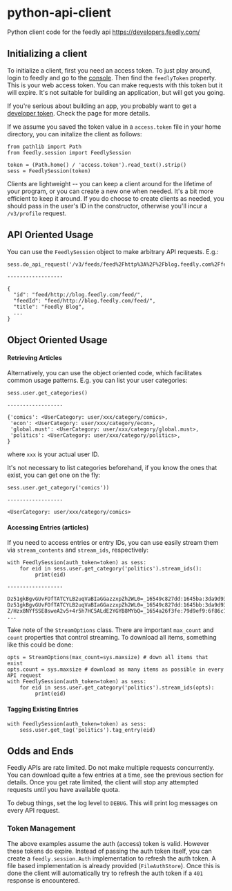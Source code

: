 # python-api-client
Python client code for the feedly api https://developers.feedly.com/

## Initializing a client
To initialize a client, first you need an access token. To just play around,
login to feedly and go to the [console](http://feedly.com/i/console). Then find 
the `feedlyToken` property. This is your web access token. You can make requests
with this token but it will expire. It's not suitable for building an application,
but will get you going.
 
If you're serious about building an app, you probably want to get a
 [developer token](https://developers.feedly.com/v3/developer/). Check the page for more details.

If we assume you saved the token value in a `access.token` file in your home directory, you can
initalize the client as follows:

```
from pathlib import Path
from feedly.session import FeedlySession

token = (Path.home() / 'access.token').read_text().strip()
sess = FeedlySession(token)
```
Clients are lightweight -- you can keep a client around for the lifetime of your program,
or you can create a new one when needed. It's a bit more efficient to keep it around. If you
do choose to create clients as needed, you should pass in the user's ID in the constructor, 
otherwise you'll incur a `/v3/profile` request. 

## API Oriented Usage
You can use the `FeedlySession` object to make arbitrary API requests. E.g.:

```
sess.do_api_request('/v3/feeds/feed%2Fhttp%3A%2F%2Fblog.feedly.com%2Ffeed%2F')

------------------

{
  "id": "feed/http://blog.feedly.com/feed/",
  "feedId": "feed/http://blog.feedly.com/feed/",
  "title": "Feedly Blog",
  ...
}
```

## Object Oriented Usage

#### Retrieving Articles
Alternatively, you can use the object oriented code, which facilitates common usage patterns.
E.g. you can list your user categories:
```
sess.user.get_categories()

------------------

{'comics': <UserCategory: user/xxx/category/comics>,
 'econ': <UserCategory: user/xxx/category/econ>,
 'global.must': <UserCategory: user/xxx/category/global.must>,
 'politics': <UserCategory: user/xxx/category/politics>,
}
```
where `xxx` is your actual user ID.

It's not necessary to list categories beforehand, if you know the ones that exist, you can 
get one on the fly:
```
sess.user.get_category('comics'))

------------------

<UserCategory: user/xxx/category/comics>
```

#### Accessing Entries (articles)
If you need to access entries or entry IDs, you can use easily stream them via `stream_contents`
and `stream_ids`, respectively:

```
with FeedlySession(auth_token=token) as sess:
    for eid in sess.user.get_category('politics').stream_ids():
         print(eid)

------------------

Dz51gkBgvGUvFOfTATCYLB2uqVaBIaGGazzxpZh2WL0=_16549c827dd:1645ba:3da9d93
Dz51gkBgvGUvFOfTATCYLB2uqVaBIaGGazzxpZh2WL0=_16549c827dd:1645bb:3da9d93
Z/Hzx8NYfSSE8sweA2v5+4r5h7HC5ALdE2YGYB8MYbQ=_1654a26f3fe:79d9ef9:6f86c10b
...
```

Take note of the `StreamOptions` class. There are important `max_count` and `count`
properties that control streaming. To download all items, something like this could
be done:

```
opts = StreamOptions(max_count=sys.maxsize) # down all items that exist
opts.count = sys.maxsize # download as many items as possible in every API request
with FeedlySession(auth_token=token) as sess:
    for eid in sess.user.get_category('politics').stream_ids(opts):
         print(eid)

```

#### Tagging Existing Entries
```
with FeedlySession(auth_token=token) as sess:
    sess.user.get_tag('politics').tag_entry(eid)
```

## Odds and Ends
Feedly APIs are rate limited. Do not make multiple requests concurrently. You can download
quite a few entries at a time, see the previous section for details. Once you get rate limited,
the client will stop any attempted requests until you have available quota.

To debug things, set the log level to `DEBUG`. This will print log messages on every API request.

### Token Management
The above examples assume the auth (access) token is valid. However these tokens do expire. Instead 
of passing the auth token itself, you can create a `feedly.session.Auth` implementation to refresh
the auth token. A file based implementation is already provided (`FileAuthStore`). Once this is done
the client will automatically try to refresh the auth token if a `401` response is encountered.  